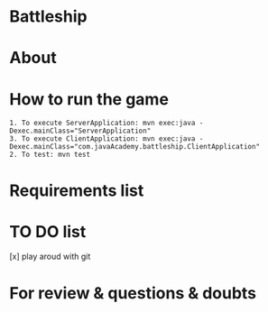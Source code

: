 # Battleship

# About


# How to run the game
    1. To execute ServerApplication: mvn exec:java -Dexec.mainClass="ServerApplication"
    3. To execute ClientApplication: mvn exec:java -Dexec.mainClass="com.javaAcademy.battleship.ClientApplication"
    2. To test: mvn test 

# Requirements list


# TO DO list
[x] play aroud with git 
	

# For review & questions & doubts


